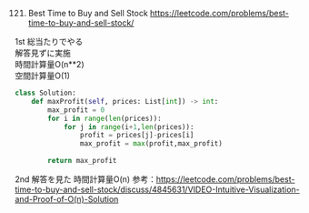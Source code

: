 121. Best Time to Buy and Sell Stock
https://leetcode.com/problems/best-time-to-buy-and-sell-stock/

1st 
総当たりでやる   
解答見ずに実施   
時間計算量O(n**2)    
空間計算量O(1)   
```python
class Solution:
    def maxProfit(self, prices: List[int]) -> int:
        max_profit = 0
        for i in range(len(prices)):
            for j in range(i+1,len(prices)):
                profit = prices[j]-prices[i]
                max_profit = max(profit,max_profit)
        
        return max_profit
```

2nd
解答を見た
時間計算量O(n)
参考：https://leetcode.com/problems/best-time-to-buy-and-sell-stock/discuss/4845631/VIDEO-Intuitive-Visualization-and-Proof-of-O(n)-Solution

```python


```
